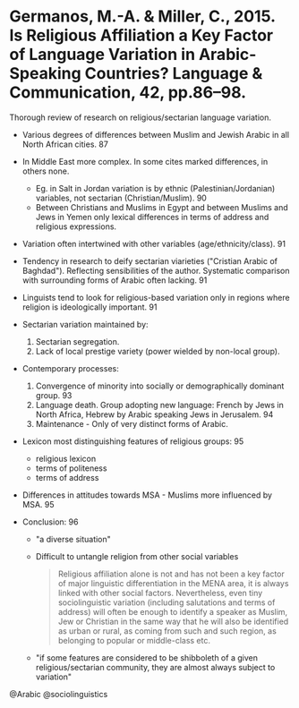 # Germanos, M.-A. & Miller, C., 2015. Is Religious Affiliation a Key Factor of Language Variation in Arabic-Speaking Countries? Language & Communication, 42, pp.86–98.

Thorough review of research on religious/sectarian language variation.

- Various degrees of differences between Muslim and Jewish Arabic in all North African cities. 87

- In Middle East more complex. In some cites marked differences, in others none. 

    - Eg. in Salt in Jordan variation is by ethnic (Palestinian/Jordanian) variables, not sectarian (Christian/Muslim). 90
    - Between Christians and Muslims in Egypt and between Muslims and Jews in Yemen only lexical differences in terms of address and religious expressions.

- Variation often intertwined with other variables (age/ethnicity/class). 91

- Tendency in research to deify sectarian viarieties ("Cristian Arabic of Baghdad"). Reflecting sensibilities of the author. Systematic comparison with surrounding forms of Arabic often lacking. 91 

- Linguists tend to look for religious-based variation only in regions where religion is ideologically important. 91

- Sectarian variation maintained by:

    1. Sectarian segregation.
    2. Lack of local prestige variety (power wielded by non-local group). 

- Contemporary processes:

    1. Convergence of minority into socially or demographically dominant group. 93
    2. Language death. Group adopting new language: French by Jews in North Africa, Hebrew by Arabic speaking Jews in Jerusalem. 94
    3. Maintenance - Only of very distinct forms of Arabic. 

- Lexicon most distinguishing features of religious groups: 95
    - religious lexicon
    - terms of politeness
    - terms of address
    
- Differences in attitudes towards MSA - Muslims more influenced by MSA. 95

- Conclusion: 96
    - "a diverse situation"
    - Difficult to untangle religion from other social variables

        > Religious affiliation alone is not and has not been a key factor of major linguistic differentiation in the MENA area, it is always linked with other social factors. Nevertheless, even tiny sociolinguistic variation (including salutations and terms of address) will often be enough to identify a speaker as Muslim, Jew or Christian in the same way that he will also be identified as urban or rural, as coming from such and such region, as belonging to popular or middle-class etc.
        
    - "if some features are considered to be shibboleth of a given religious/sectarian community, they are almost always subject to variation"

@Arabic
@sociolinguistics
